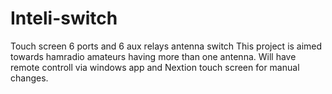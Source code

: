 # Inteli-switch
Touch screen 6 ports and 6 aux relays antenna switch
This project is aimed towards hamradio amateurs having more than one antenna. Will have remote controll via windows app and Nextion touch screen for manual changes.

